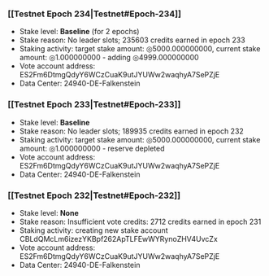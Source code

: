 ### [[Testnet Epoch 234|Testnet#Epoch-234]]
* Stake level: **Baseline** (for 2 epochs)
* Stake reason: No leader slots; 235603 credits earned in epoch 233
* Staking activity: target stake amount: ◎5000.000000000, current stake amount: ◎1.000000000 - adding ◎4999.000000000
* Vote account address: ES2Fm6DtmgQdyY6WCzCuaK9utJYUWw2waqhyA7SePZjE
* Data Center: 24940-DE-Falkenstein
### [[Testnet Epoch 233|Testnet#Epoch-233]]
* Stake level: **Baseline**
* Stake reason: No leader slots; 189935 credits earned in epoch 232
* Staking activity: target stake amount: ◎5000.000000000, current stake amount: ◎1.000000000 - reserve depleted
* Vote account address: ES2Fm6DtmgQdyY6WCzCuaK9utJYUWw2waqhyA7SePZjE
* Data Center: 24940-DE-Falkenstein
### [[Testnet Epoch 232|Testnet#Epoch-232]]
* Stake level: **None**
* Stake reason: Insufficient vote credits: 2712 credits earned in epoch 231
* Staking activity: creating new stake account CBLdQMcLm6izezYKBpf262ApTLFEwWYRynoZHV4UvcZx
* Vote account address: ES2Fm6DtmgQdyY6WCzCuaK9utJYUWw2waqhyA7SePZjE
* Data Center: 24940-DE-Falkenstein